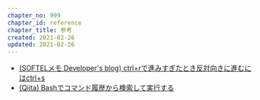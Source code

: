 ```yaml
---
chapter_no: 999
chapter_id: reference
chapter_title: 参考
created: 2021-02-26
updated: 2021-02-26
---
```

- [(SOFTELメモ Developer's blog) ctrl+rで進みすぎたとき反対向きに進むにはctrl+s](https://www.softel.co.jp/blogs/tech/archives/5616)
- [(Qiita) Bashでコマンド履歴から検索して実行する](https://qiita.com/quwa/items/3a23c9dbe510e3e0f58e)
